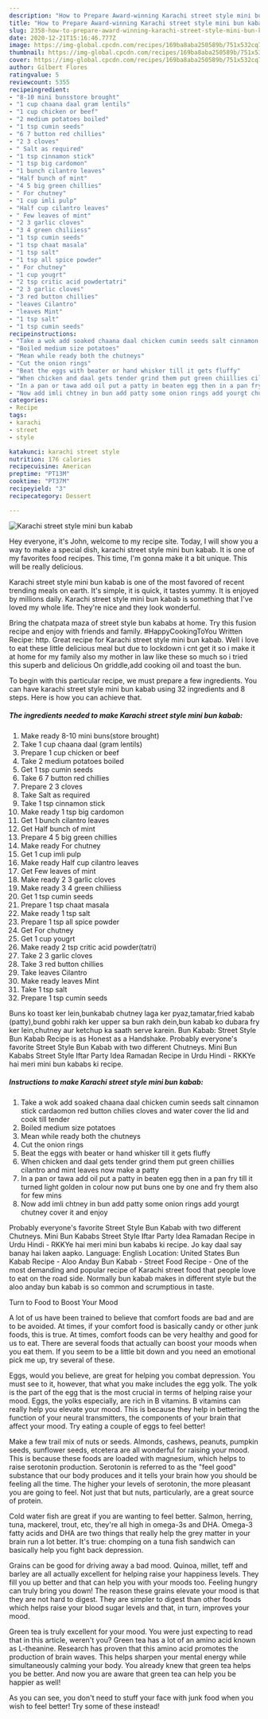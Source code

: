 ```yaml
---
description: "How to Prepare Award-winning Karachi street style mini bun kabab"
title: "How to Prepare Award-winning Karachi street style mini bun kabab"
slug: 2358-how-to-prepare-award-winning-karachi-street-style-mini-bun-kabab
date: 2020-12-21T15:16:46.777Z
image: https://img-global.cpcdn.com/recipes/169ba8aba250589b/751x532cq70/karachi-street-style-mini-bun-kabab-recipe-main-photo.jpg
thumbnail: https://img-global.cpcdn.com/recipes/169ba8aba250589b/751x532cq70/karachi-street-style-mini-bun-kabab-recipe-main-photo.jpg
cover: https://img-global.cpcdn.com/recipes/169ba8aba250589b/751x532cq70/karachi-street-style-mini-bun-kabab-recipe-main-photo.jpg
author: Gilbert Flores
ratingvalue: 5
reviewcount: 5355
recipeingredient:
- "8-10 mini bunsstore brought"
- "1 cup chaana daal gram lentils"
- "1 cup chicken or beef"
- "2 medium potatoes boiled"
- "1 tsp cumin seeds"
- "6 7 button red chillies"
- "2 3 cloves"
- " Salt as required"
- "1 tsp cinnamon stick"
- "1 tsp big cardomon"
- "1 bunch cilantro leaves"
- "Half bunch of mint"
- "4 5 big green chillies"
- " For chutney"
- "1 cup imli pulp"
- "Half cup cilantro leaves"
- " Few leaves of mint"
- "2 3 garlic cloves"
- "3 4 green chiliiess"
- "1 tsp cumin seeds"
- "1 tsp chaat masala"
- "1 tsp salt"
- "1 tsp all spice powder"
- " For chutney"
- "1 cup yougrt"
- "2 tsp critic acid powdertatri"
- "2 3 garlic cloves"
- "3 red button chillies"
- "leaves Cilantro"
- "leaves Mint"
- "1 tsp salt"
- "1 tsp cumin seeds"
recipeinstructions:
- "Take a wok add soaked chaana daal chicken cumin seeds salt cinnamon stick cardaomon red button chilies cloves and water cover the lid and cook till tender"
- "Boiled medium size potatoes"
- "Mean while ready both the chutneys"
- "Cut the onion rings"
- "Beat the eggs with beater or hand whisker till it gets fluffy"
- "When chicken and daal gets tender grind them put green chiillies cilantro and mint leaves now make a patty"
- "In a pan or tawa add oil put a patty in beaten egg then in a pan fry till it turned light golden in colour now put buns one by one and fry them also for few mins"
- "Now add imli chtney in bun add patty some onion rings add yourgt chutney cover it and enjoy"
categories:
- Recipe
tags:
- karachi
- street
- style

katakunci: karachi street style 
nutrition: 176 calories
recipecuisine: American
preptime: "PT13M"
cooktime: "PT37M"
recipeyield: "3"
recipecategory: Dessert

---
```



![Karachi street style mini bun kabab](https://img-global.cpcdn.com/recipes/169ba8aba250589b/751x532cq70/karachi-street-style-mini-bun-kabab-recipe-main-photo.jpg)

Hey everyone, it's John, welcome to my recipe site. Today, I will show you a way to make a special dish, karachi street style mini bun kabab. It is one of my favorites food recipes. This time, I'm gonna make it a bit unique. This will be really delicious.

Karachi street style mini bun kabab is one of the most favored of recent trending meals on earth. It's simple, it is quick, it tastes yummy. It is enjoyed by millions daily. Karachi street style mini bun kabab is something that I've loved my whole life. They're nice and they look wonderful.

Bring the chatpata maza of street style bun kababs at home. Try this fusion recipe and enjoy with friends and family. #HappyCookingToYou Written Recipe: http. Great recipe for Karachi street style mini bun kabab. Well i love to eat these little delicious meal but due to lockdown i cnt get it so i make it at home for my family also my mother in law like these so much so i tried this superb and delicious On griddle,add cooking oil and toast the bun.


To begin with this particular recipe, we must prepare a few ingredients. You can have karachi street style mini bun kabab using 32 ingredients and 8 steps. Here is how you can achieve that.

<!--inarticleads1-->

##### The ingredients needed to make Karachi street style mini bun kabab:

1. Make ready 8-10 mini buns(store brought)
1. Take 1 cup chaana daal (gram lentils)
1. Prepare 1 cup chicken or beef
1. Take 2 medium potatoes boiled
1. Get 1 tsp cumin seeds
1. Take 6 7 button red chillies
1. Prepare 2 3 cloves
1. Take  Salt as required
1. Take 1 tsp cinnamon stick
1. Make ready 1 tsp big cardomon
1. Get 1 bunch cilantro leaves
1. Get Half bunch of mint
1. Prepare 4 5 big green chillies
1. Make ready  For chutney
1. Get 1 cup imli pulp
1. Make ready Half cup cilantro leaves
1. Get  Few leaves of mint
1. Make ready 2 3 garlic cloves
1. Make ready 3 4 green chiliiess
1. Get 1 tsp cumin seeds
1. Prepare 1 tsp chaat masala
1. Make ready 1 tsp salt
1. Prepare 1 tsp all spice powder
1. Get  For chutney
1. Get 1 cup yougrt
1. Make ready 2 tsp critic acid powder(tatri)
1. Take 2 3 garlic cloves
1. Take 3 red button chillies
1. Take leaves Cilantro
1. Make ready leaves Mint
1. Take 1 tsp salt
1. Prepare 1 tsp cumin seeds


Buns ko toast ker lein,bunkabab chutney laga ker pyaz,tamatar,fried kabab (patty),bund gobhi rakh ker upper sa bun rakh dein,bun kabab ko dubara fry ker lein,chutney aur ketchup ka saath serve karein. Bun Kabab: Street Style Bun Kabab Recipe is as Honest as a Handshake. Probably everyone&#39;s favorite Street Style Bun Kabab with two different Chutneys. Mini Bun Kababs Street Style Iftar Party Idea Ramadan Recipe in Urdu Hindi - RKKYe hai meri mini bun kababs ki recipe. 

<!--inarticleads2-->

##### Instructions to make Karachi street style mini bun kabab:

1. Take a wok add soaked chaana daal chicken cumin seeds salt cinnamon stick cardaomon red button chilies cloves and water cover the lid and cook till tender
1. Boiled medium size potatoes
1. Mean while ready both the chutneys
1. Cut the onion rings
1. Beat the eggs with beater or hand whisker till it gets fluffy
1. When chicken and daal gets tender grind them put green chiillies cilantro and mint leaves now make a patty
1. In a pan or tawa add oil put a patty in beaten egg then in a pan fry till it turned light golden in colour now put buns one by one and fry them also for few mins
1. Now add imli chtney in bun add patty some onion rings add yourgt chutney cover it and enjoy


Probably everyone&#39;s favorite Street Style Bun Kabab with two different Chutneys. Mini Bun Kababs Street Style Iftar Party Idea Ramadan Recipe in Urdu Hindi - RKKYe hai meri mini bun kababs ki recipe. Jo kay daal say banay hai laken aapko. Language: English Location: United States Bun Kabab Recipe - Aloo Anday Bun Kabab - Street Food Recipe - One of the most demanding and popular recipe of Karachi street food that people love to eat on the road side. Normally bun kabab makes in different style but the aloo anday bun kabab is so common and scrumptious in taste. 

Turn to Food to Boost Your Mood


A lot of us have been trained to believe that comfort foods are bad and are to be avoided. At times, if your comfort food is basically candy or other junk foods, this is true. At times, comfort foods can be very healthy and good for us to eat. There are several foods that actually can boost your moods when you eat them. If you seem to be a little bit down and you need an emotional pick me up, try several of these.

Eggs, would you believe, are great for helping you combat depression. You must see to it, however, that what you make includes the egg yolk. The yolk is the part of the egg that is the most crucial in terms of helping raise your mood. Eggs, the yolks especially, are rich in B vitamins. B vitamins can really help you elevate your mood. This is because they help in bettering the function of your neural transmitters, the components of your brain that affect your mood. Try eating a couple of eggs to feel better!

Make a few trail mix of nuts or seeds. Almonds, cashews, peanuts, pumpkin seeds, sunflower seeds, etcetera are all wonderful for raising your mood. This is because these foods are loaded with magnesium, which helps to raise serotonin production. Serotonin is referred to as the "feel good" substance that our body produces and it tells your brain how you should be feeling all the time. The higher your levels of serotonin, the more pleasant you are going to feel. Not just that but nuts, particularly, are a great source of protein.

Cold water fish are great if you are wanting to feel better. Salmon, herring, tuna, mackerel, trout, etc, they're all high in omega-3s and DHA. Omega-3 fatty acids and DHA are two things that really help the grey matter in your brain run a lot better. It's true: chomping on a tuna fish sandwich can basically help you fight back depression. 

Grains can be good for driving away a bad mood. Quinoa, millet, teff and barley are all actually excellent for helping raise your happiness levels. They fill you up better and that can help you with your moods too. Feeling hungry can truly bring you down! The reason these grains elevate your mood is that they are not hard to digest. They are simpler to digest than other foods which helps raise your blood sugar levels and that, in turn, improves your mood.

Green tea is truly excellent for your mood. You were just expecting to read that in this article, weren't you? Green tea has a lot of an amino acid known as L-theanine. Research has proven that this amino acid promotes the production of brain waves. This helps sharpen your mental energy while simultaneously calming your body. You already knew that green tea helps you be better. And now you are aware that green tea can help you be happier as well!

As you can see, you don't need to stuff your face with junk food when you wish to feel better! Try some of these instead!

